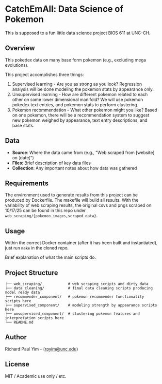 # CatchEmAll: Data Science of Pokemon

This is supposed to a fun little data science project BIOS 611 at UNC-CH.

## Overview

This pokedex data on many base form pokemon (e.g., excluding mega evolutions). 

This project accomplishes three things:
1. Supervised learning - Are you as strong as you look? Regression analysis will be done modeling the pokemon stats by appearance only.
2. Unsupervised learning - How are different pokemon related to each other on some lower dimensional manifold? We will use pokemon pokedex text entries, and pokemon stats to perform clustering.
3. Pokemon recommendation - What other pokemon might you like? Based on one pokemon, there will be a recommendation system to suggest new pokemon weighed by appearance, text entry descriptions, and base stats.

## Data

- **Source**: Where the data came from (e.g., "Web scraped from [website] on [date]")
- **Files**: Brief description of key data files
- **Collection**: Any important notes about how data was gathered

## Requirements

The environment used to generate results from this project can be produced by Dockerfile.
The makefile will build all results. With the variability of web scraping results, the original csvs and pngs scraped on 10/17/25 can be found in this repo under `web_scraping/{pokemon_images,scraped_data}`.


## Usage
Within the correct Docker container (after it has been built and instantiated), just run `make` in the cloned repo.

Brief explanation of what the main scripts do.

## Project Structure
```
├── web_scraping/            # web scraping scripts and dirty data
├── data_cleaning/           # final data cleaning scripts producing model ready data
├── recommender_component/   # pokemon recommender functionality scripts here
├── supervised_component/    # modeling strength by appearance scripts here
├── unsupervised_component/  # clustering pokemon features and interpretation scripts here 
└── README.md
```


## Author

Richard Paul Yim - (rpyim@unc.edu)

## License

MIT / Academic use only / etc.
